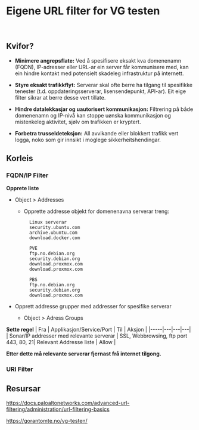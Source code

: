 # Eigene URL filter for VG testen
&nbsp;
## Kvifor?
- **Minimere angrepsflate:** Ved å spesifisere eksakt kva domenenamn (FQDN), IP-adresser eller URL-ar ein server får kommunisere med, kan ein hindre kontakt med potensielt skadeleg infrastruktur på internett.

- **Styre eksakt trafikkflyt:** Serverar skal ofte berre ha tilgang til spesifikke tenester (t.d. oppdateringsserverar, lisensendepunkt, API-ar). Eit eige filter sikrar at berre desse vert tillate.

- **Hindre datalekkasjar og uautorisert kommunikasjon:** Filtrering på både domenenamn og IP-nivå kan stoppe uønska kommunikasjon og mistenkeleg aktivitet, sjølv om trafikken er kryptert.

- **Forbetra trusseldeteksjon:** All avvikande eller blokkert trafikk vert logga, noko som gir innsikt i moglege sikkerheitshendingar.

## Korleis

### FQDN/IP Filter

**Opprete liste**

- Object > Addresses
    
    - Opprette addresse objekt for domenenavna serverar treng:

            Linux serverar
            security.ubuntu.com
            archive.ubuntu.com
            download.docker.com

            PVE
            ftp.no.debian.org
            security.debian.org
            download.proxmox.com
            download.proxmox.com

            PBS
            ftp.no.debian.org
            security.debian.org
            download.proxmox.com

- Opprett addresse grupper med addresser for spesifike serverar

    - Object > Adress Groups

**Sette regel**
| Fra | Applikasjon/Service/Port | Til | Aksjon |
|-----|---|---|---|
| Sonar/IP addresser med relevante serverar | SSL, Webbrowsing, ftp port 443, 80, 21| Relevant Addresse liste | Allow |

**Etter dette må relevante serverar fjernast frå internet tilgong.**


### URl Filter


## Resursar
https://docs.paloaltonetworks.com/advanced-url-filtering/administration/url-filtering-basics

https://gorantomte.no/vg-testen/